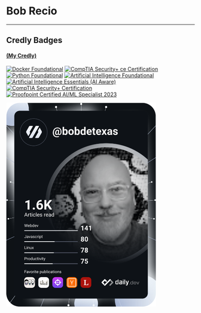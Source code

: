 # Bob Recio
---
## Credly Badges 
#### [(My Credly)](https://www.credly.com/users/bob-recio)
<!--START_SECTION:badges-->
<a href="https://www.credly.com/badges/32f9311c-fa26-45e1-a666-c1235ca0deaa" title="Docker Foundational"><img src="https://images.credly.com/size/80x80/images/703366ba-6f9c-4551-b9ff-9b1d12d65369/image.png" alt="Docker Foundational" width="80" height="80"></a>
<a href="https://www.credly.com/badges/e65c2162-1287-48f2-b986-56b63428ce52" title="CompTIA Security+ ce Certification"><img src="https://images.credly.com/size/80x80/images/80d8a06a-c384-42bf-ad36-db81bce5adce/blob" alt="CompTIA Security+ ce Certification" width="80" height="80"></a>
<a href="https://www.credly.com/badges/238ade31-af9c-4c1c-8dfb-e6b5c098987f" title="Python Foundational"><img src="https://images.credly.com/size/80x80/images/9cba56c8-9d83-45c1-8476-f756ae1c304b/image.png" alt="Python Foundational" width="80" height="80"></a>
<a href="https://www.credly.com/badges/b1bbf884-ee31-4512-87ae-f97a8bd6dda0" title="Artificial Intelligence Foundational"><img src="https://images.credly.com/size/80x80/images/d87a14ce-7058-4b0d-a66d-d178a7658ba5/image.png" alt="Artificial Intelligence Foundational" width="80" height="80"></a>
<a href="https://www.credly.com/badges/2ab48b74-3205-4eb7-9bdf-20afb967cac1" title="Artificial Intelligence Essentials (AI Aware)"><img src="https://images.credly.com/size/80x80/images/4bb166fe-3c14-486d-9bfa-4fd289f88e1f/image.png" alt="Artificial Intelligence Essentials (AI Aware)" width="80" height="80"></a>
<a href="https://www.credly.com/badges/3cd91d42-79f8-40e0-8209-bceb018c221e" title="CompTIA Security+ Certification"><img src="https://images.credly.com/size/80x80/images/d3cb5ac3-8bd2-471a-a27c-f447bf16da47/blob" alt="CompTIA Security+ Certification" width="80" height="80"></a>
<a href="https://www.credly.com/badges/596a6a57-485e-49a8-8563-a6bb89467933" title="Proofpoint Certified AI/ML Specialist 2023"><img src="https://images.credly.com/size/80x80/images/93ccbbd1-b6ab-43ad-b485-a7dffa92f92e/image.png" alt="Proofpoint Certified AI/ML Specialist 2023" width="80" height="80"></a>
<!--END_SECTION:badges-->

<a href="https://app.daily.dev">
<img src="https://github.com/bobrecio/bobrecio/blob/main/devcard.svg" width="400" alt="Bob Recio's Dev Card"/>
</a>
